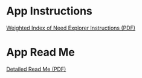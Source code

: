 # App Instructions
[Weighted Index of Need Explorer Instructions (PDF)](https://github.com/GSinger-Abt/streamlit_abt/blob/main/Weighted%20Index%20of%20Need%20Explorer%20Instructions.pdf)

# App Read Me
[Detailed Read Me (PDF)](https://github.com/GSinger-Abt/streamlit_abt/blob/main/Weighted%20Index%20of%20Need%20Explorer%20Instructions.pdf)
